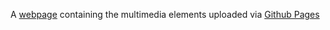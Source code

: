 ﻿A [webpage](https://mohakhalifa.github.io/Multimedia-Fu.edu.sd-Assignment) containing the multimedia elements uploaded via [Github Pages](https://docs.github.com/en/pages/quickstart) 



